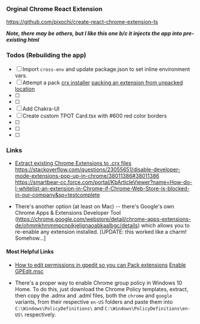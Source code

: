 ### Orginal Chrome React Extension
https://github.com/pixochi/create-react-chrome-extension-ts

___Note, there may be others, but I like this one b/c it injects the app into pre-existing html___

### Todos (Rebuilding the app)

- [ ] Import `cross-env` and update package.json to set inline environment vars.
- [ ] Attempt a pack [crx installer](http://www.dre.vanderbilt.edu/~schmidt/android/android-4.0/external/chromium/chrome/common/extensions/docs/packaging.html) [packing an extension from unpacked location](https://www.addictivetips.com/web/how-to-export-an-installed-extension-chrome/)
- [ ]
- [ ] 
- [ ] Add Chakra-UI
- [ ] Create custom TPOT Card.tsx with #600 red color borders
- [ ] 
- [ ] 
- [ ] 

### Links
- [Extract existing Chrome Extensions to .crx files](http://crxextractor.com/)
https://stackoverflow.com/questions/23055651/disable-developer-mode-extensions-pop-up-in-chrome/38011386#38011386
https://smartbear-cc.force.com/portal/KbArticleViewer?name=How-do-I-whitelist-an-extension-in-Chrome-if-Chrome-Web-Store-is-blocked-in-our-company&sp=testcomplete

- There's another option (at least on Mac) -- there's Google's own Chrome Apps & Extensions Developer Tool (https://chrome.google.com/webstore/detail/chrome-apps-extensions-de/ohmmkhmmmpcnpikjeljgnaoabkaalbgc/details) which allows you to re-enable any extension installed.  [UPDATE: this worked like a charm!  Somehow...]

#### Most Helpful Links
- [How to edit permissions in gpedit so you can Pack extensions](https://stackoverflow.com/questions/23055651/disable-developer-mode-extensions-pop-up-in-chrome/38011386#38011386)
[Enable GPEdit.msc](https://www.itechtics.com/enable-gpedit-windows-10-home/)

- There's a proper way to enable Chrome group policy in Windows 10 Home.  To do this, just download the Chrome Policy templates, extract, then copy the .admx and .adml files, both the `chrome` and `google` variants, from their respective `en-US` folders and paste them into `C:\Windows\PolicyDefinitions\` and `C:\Windows\PolicyDefinitions\en-US\` respectively.